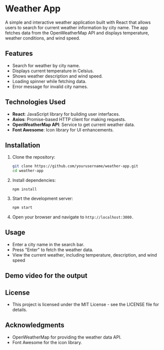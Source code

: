 # Weather App

A simple and interactive weather application built with React that allows users to search for current weather information by city name. The app fetches data from the OpenWeatherMap API and displays temperature, weather conditions, and wind speed.

## Features

- Search for weather by city name.
- Displays current temperature in Celsius.
- Shows weather description and wind speed.
- Loading spinner while fetching data.
- Error message for invalid city names.

## Technologies Used

- **React**: JavaScript library for building user interfaces.
- **Axios**: Promise-based HTTP client for making requests.
- **OpenWeatherMap API**: Service to get current weather data.
- **Font Awesome**: Icon library for UI enhancements.

## Installation

1. Clone the repository:
   ```bash
   git clone https://github.com/yourusername/weather-app.git
   cd weather-app
2. Install dependencies:
   ```
   npm install
3. Start the development server:

   ```bash
   npm start
5. Open your browser and navigate to `http://localhost:3000.`

## Usage
- Enter a city name in the search bar.
- Press "Enter" to fetch the weather data.
- View the current weather, including temperature, description, and wind speed
## Demo video for the output
<!-- Update with the actual path to your screenshot -->

## License
- This project is licensed under the MIT License - see the LICENSE file for details.

## Acknowledgments
- OpenWeatherMap for providing the weather data API.
- Font Awesome for the icon library.
